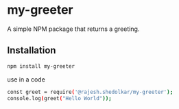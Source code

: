 # my-greeter

A simple NPM package that returns a greeting.

## Installation

```bash
npm install my-greeter
```  
use in a code
```bash
const greet = require('@rajesh.shedolkar/my-greeter');
console.log(greet("Hello World"));
